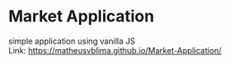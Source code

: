# Market Application
 simple application using vanilla JS <br>
 Link: https://matheusvblima.github.io/Market-Application/
